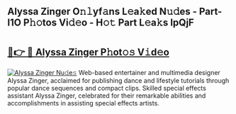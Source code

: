 ## Alyssa Zinger O𝚗𝚕yf𝚊ns L𝚎a𝚔ed N𝚞𝚍es - Part-l1O P𝚑𝚘tos Vi𝚍𝚎o - H𝚘𝚝 Part L𝚎a𝚔s IpQjF

# <h2><a href="http://kf2o21.oniu.top/?m=Alyssa+Zinger">🔗👉 🔴 Alyssa Zinger P𝚑ot𝚘𝚜 V𝚒d𝚎o</a></h2>

[![Alyssa Zinger Nu𝚍e𝚜](https://i.imgur.com/0qMVB7G.gif)](http://kf2o21.oniu.top/?m=Alyssa+Zinger)
Web-based entertainer and multimedia designer Alyssa Zinger, acclaimed for publishing dance and lifestyle tutorials through popular dance sequences and compact clips. Skilled special effects assistant Alyssa Zinger, celebrated for their remarkable abilities and accomplishments in assisting special effects artists.  
